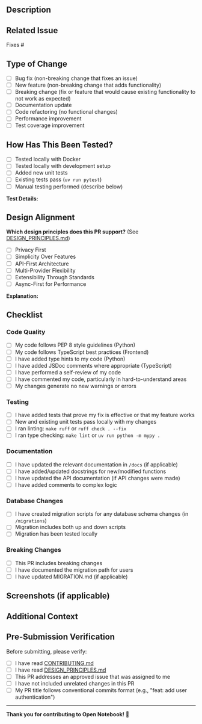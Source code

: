 ## Description

<!-- Provide a clear and concise description of what this PR does -->

## Related Issue

<!-- This PR should be linked to an approved issue. If not, please create an issue first. -->

Fixes #<!-- issue number -->

## Type of Change

<!-- Mark the relevant option with an "x" -->

- [ ] Bug fix (non-breaking change that fixes an issue)
- [ ] New feature (non-breaking change that adds functionality)
- [ ] Breaking change (fix or feature that would cause existing functionality to not work as expected)
- [ ] Documentation update
- [ ] Code refactoring (no functional changes)
- [ ] Performance improvement
- [ ] Test coverage improvement

## How Has This Been Tested?

<!-- Describe the tests you ran and/or how you verified your changes work -->

- [ ] Tested locally with Docker
- [ ] Tested locally with development setup
- [ ] Added new unit tests
- [ ] Existing tests pass (`uv run pytest`)
- [ ] Manual testing performed (describe below)

**Test Details:**
<!-- Describe your testing approach -->

## Design Alignment

<!-- This section helps ensure your PR aligns with our project vision -->

**Which design principles does this PR support?** (See [DESIGN_PRINCIPLES.md](../DESIGN_PRINCIPLES.md))

- [ ] Privacy First
- [ ] Simplicity Over Features
- [ ] API-First Architecture
- [ ] Multi-Provider Flexibility
- [ ] Extensibility Through Standards
- [ ] Async-First for Performance

**Explanation:**
<!-- Brief explanation of how your changes align with these principles -->

## Checklist

<!-- Mark completed items with an "x" -->

### Code Quality
- [ ] My code follows PEP 8 style guidelines (Python)
- [ ] My code follows TypeScript best practices (Frontend)
- [ ] I have added type hints to my code (Python)
- [ ] I have added JSDoc comments where appropriate (TypeScript)
- [ ] I have performed a self-review of my code
- [ ] I have commented my code, particularly in hard-to-understand areas
- [ ] My changes generate no new warnings or errors

### Testing
- [ ] I have added tests that prove my fix is effective or that my feature works
- [ ] New and existing unit tests pass locally with my changes
- [ ] I ran linting: `make ruff` or `ruff check . --fix`
- [ ] I ran type checking: `make lint` or `uv run python -m mypy .`

### Documentation
- [ ] I have updated the relevant documentation in `/docs` (if applicable)
- [ ] I have added/updated docstrings for new/modified functions
- [ ] I have updated the API documentation (if API changes were made)
- [ ] I have added comments to complex logic

### Database Changes
- [ ] I have created migration scripts for any database schema changes (in `/migrations`)
- [ ] Migration includes both up and down scripts
- [ ] Migration has been tested locally

### Breaking Changes
- [ ] This PR includes breaking changes
- [ ] I have documented the migration path for users
- [ ] I have updated MIGRATION.md (if applicable)

## Screenshots (if applicable)

<!-- Add screenshots for UI changes -->

## Additional Context

<!-- Add any other context about the PR here -->

## Pre-Submission Verification

Before submitting, please verify:

- [ ] I have read [CONTRIBUTING.md](../CONTRIBUTING.md)
- [ ] I have read [DESIGN_PRINCIPLES.md](../DESIGN_PRINCIPLES.md)
- [ ] This PR addresses an approved issue that was assigned to me
- [ ] I have not included unrelated changes in this PR
- [ ] My PR title follows conventional commits format (e.g., "feat: add user authentication")

---

**Thank you for contributing to Open Notebook!** 🎉
